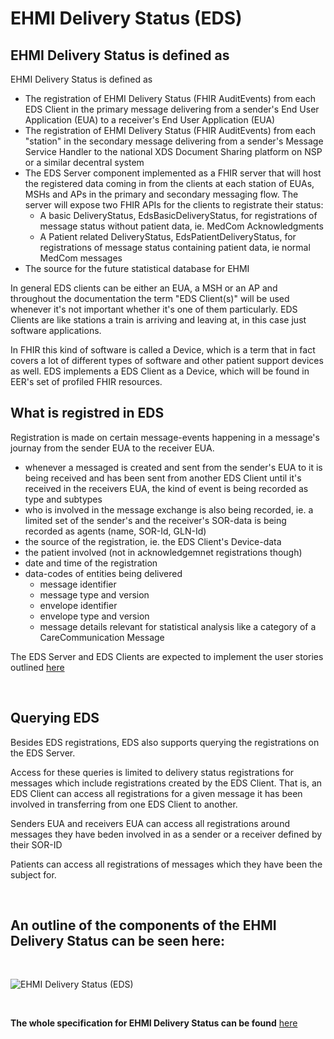 # EHMI Delivery Status (EDS)

## EHMI Delivery Status is defined as 

EHMI Delivery Status is defined as 
- The registration of EHMI Delivery Status (FHIR AuditEvents) from each EDS Client in the primary message delivering from a sender's End User Application (EUA) to a receiver's End User Application (EUA)
- The registration of EHMI Delivery Status (FHIR AuditEvents) from each "station" in the secondary message delivering from a sender's Message Service Handler to the national XDS Document Sharing platform on NSP or a similar decentral system 
- The EDS Server component implemented as a FHIR server that will host the registered data coming in from the clients at each station of EUAs, MSHs and APs in the primary and secondary messaging flow. The server will expose two FHIR APIs for the clients to registrate their status:
    - A basic DeliveryStatus, EdsBasicDeliveryStatus, for registrations of message status without patient data, ie. MedCom Acknowledgments <!--a href="https://build.fhir.org/ig/medcomdk/dk-ehmi-eds/StructureDefinition-EdsBasicDeliveryStatus.html" target="_blank">EdsBasicDeliveryStatus</a-->
    - A Patient related DeliveryStatus, EdsPatientDeliveryStatus, for registrations of message status containing patient data, ie normal MedCom messages<!--a href="https://build.fhir.org/ig/medcomdk/dk-ehmi-eds/StructureDefinition-EdsPatientDeliveryStatus.html" target="_blank">EdsPatientDeliveryStatus</a--> 
- The source for the future statistical database for EHMI

In general EDS clients can be either an EUA, a MSH or an AP and throughout the documentation the term "EDS Client(s)" will be used whenever it's not important whether it's one of them particularly. EDS Clients are like stations a train is arriving and leaving at, in this case just software applications.

In FHIR this kind of software is called a Device, which is a term that in fact covers a lot of different types of software and other patient support devices as well. EDS implements a EDS Client as a Device, which will be found in EER's set of profiled FHIR resources.

## What is registred in EDS

Registration is made on certain message-events happening in a message's journay from the sender EUA to the receiver EUA.
- whenever a messaged is created and sent from the sender's EUA to it is being received and has been sent from another EDS Client until it's received in the receivers EUA, the kind of event is being recorded as type and subtypes
- who is involved in the message exchange is also being recorded, ie. a limited set of the sender's and the receiver's SOR-data is being recorded as agents (name, SOR-Id, GLN-Id)
- the source of the registration, ie. the EDS Client's Device-data
- the patient involved (not in acknowledgemnet registrations though)
- date and time of the registration
- data-codes of entities being delivered
  - message identifier
  - message type and version
  - envelope identifier
  - envelope type and version
  - message details relevant for statistical analysis like a category of a CareCommunication Message 

The EDS Server and EDS Clients are expected to implement the user stories outlined [here](./userstories/index.md)

<br/> 
  
## Querying EDS

Besides EDS registrations, EDS also supports querying the registrations on the EDS Server.

Access for these queries is limited to delivery status registrations for messages which include registrations created by the EDS Client. That is, an EDS Client can access all registrations for a given message it has been involved in transferring from one EDS Client to another.

Senders EUA and receivers EUA can access all registrations around messages they have beden involved in as a sender or a receiver defined by their SOR-ID

Patients can access all registrations of messages which they have been the subject for.

<br/> 
  
## An outline of the components of the EHMI Delivery Status can be seen here:
    
<br/> 

![EHMI Delivery Status (EDS)](../../images/EHMI_Pixi_EDS.jpg)

<br/> 
  
**The whole specification for EHMI Delivery Status can be found** 
<a href="https://build.fhir.org/ig/medcomdk/dk-ehmi-eds/" target="_blank">here</a>
    
